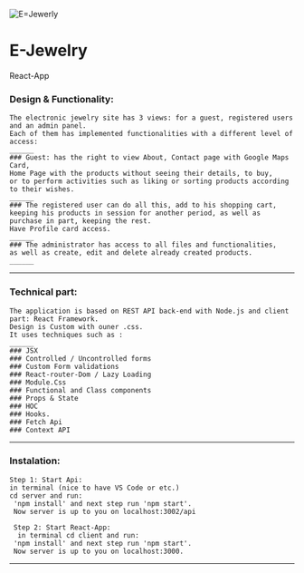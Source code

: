 ![E=Jewerly](https://user-images.githubusercontent.com/61921631/114255247-de745780-99bc-11eb-9612-11d5181f580b.png)
# E-Jewelry
React-App


### Design & Functionality:
    The electronic jewelry site has 3 views: for a guest, registered users and an admin panel.
    Each of them has implemented functionalities with a different level of access: 
    ______
    ### Guest: has the right to view About, Contact page with Google Maps Card,
    Home Page with the products without seeing their details, to buy, 
    or to perform activities such as liking or sorting products according to their wishes. 
    ______
    ### The registered user can do all this, add to his shopping cart, 
    keeping his products in session for another period, as well as purchase in part, keeping the rest.
    Have Profile card access.
    ______
    ### The administrator has access to all files and functionalities, 
    as well as create, edit and delete already created products.
    ______
_______________________________________________________________________________
### Technical part:
    The application is based on REST API back-end with Node.js and client part: React Framework.
    Design is Custom with ouner .css.
    It uses techniques such as :
    ______
    ### JSX 
    ### Controlled / Uncontrolled forms 
    ### Custom Form validations
    ### React-router-Dom / Lazy Loading 
    ### Module.Css
    ### Functional and Class components
    ### Props & State
    ### HOC
    ### Hooks.
    ### Fetch Api
    ### Context API
_______________________________________________________________________________
### Instalation:
    Step 1: Start Api: 
    in terminal (nice to have VS Code or etc.) 
    cd server and run:
     'npm install' and next step run 'npm start'.
     Now server is up to you on localhost:3002/api

     Step 2: Start React-App: 
      in terminal cd client and run:
     'npm install' and next step run 'npm start'.
     Now server is up to you on localhost:3000.
_______________________________________________________________________________
     
